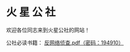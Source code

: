 # 火   星   公   社

欢迎各位同志来到火星公社的网站！

公社必读书籍：
[反网络侦查.pdf（密码：194910）](https://p2pissotpopular.github.io/Mars_Commune/%E5%8F%8D%E7%BD%91%E7%BB%9C%E4%BE%A6%E6%9F%A5%EF%BC%88%E5%AF%86-%E7%A0%81194910%EF%BC%89.pdf)

